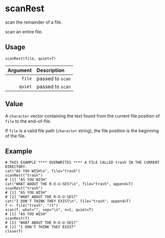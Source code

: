 scanRest
========

scan the remainder of a file.

scan an entire file.

Usage
-----

    scanRest(file, quiet=T)

| Argument | Description      |
| -------: | :--------------- |
|   `file` | passed to `scan` |
|  `quiet` | passed to `scan` |

Value
-----

A `character` vector containing the text found from the current file position of `file` to the end-of-file.

If `file` is a valid file path (`character` string), the file position is the beginning of the file.


Example
-------

    # THIS EXAMPLE **** OVERWRITES **** A FILE CALLED trash IN THE CURRENT DIRECTORY.
    cat("AS YOU WISH\n", file="trash")
    scanRest("trash")
    # [1] "AS YOU WISH"
    cat("WHAT ABOUT THE R-O-U-SES?\n", file="trash", append=T)
    scanRest("trash")
    # [1] "AS YOU WISH"
    # [2] "WHAT ABOUT THE R-O-U-SES?"
    cat("I DON'T THINK THEY EXIST\n", file="trash", append=T)
    f <- file("trash", "rt")
    scan(f, what="", sep="\n", n=1, quiet=T)
    # [1] "AS YOU WISH"
    scanRest(f)
    # [1] "WHAT ABOUT THE R-O-U-SES?"
    # [2] "I DON'T THINK THEY EXIST" 
    close(f)

